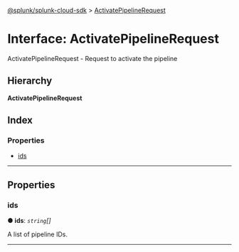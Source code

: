 [@splunk/splunk-cloud-sdk](../README.md) > [ActivatePipelineRequest](../interfaces/activatepipelinerequest.md)

# Interface: ActivatePipelineRequest

ActivatePipelineRequest - Request to activate the pipeline

## Hierarchy

**ActivatePipelineRequest**

## Index

### Properties

* [ids](activatepipelinerequest.md#ids)

---

## Properties

<a id="ids"></a>

###  ids

**● ids**: *`string`[]*

A list of pipeline IDs.

___

